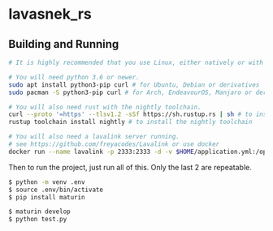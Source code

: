 # lavasnek_rs

## Building and Running

```bash
# It is highly recommended that you use Linux, either natively or with WSL2

# You will need python 3.6 or newer.
sudo apt install python3-pip curl # for Ubuntu, Debian or derivatives
sudo pacman -S python3-pip curl # for Arch, EndeavourOS, Manjaro or derivatives

# You will also need rust with the nightly toolchain.
curl --proto '=https' --tlsv1.2 -sSf https://sh.rustup.rs | sh # to install rustlang
rustup toolchain install nightly # to install the nightly toolchain

# You will also need a lavalink server running.
# see https://github.com/freyacodes/Lavalink or use docker
docker run --name lavalink -p 2333:2333 -d -v $HOME/application.yml:/opt/Lavalink/application.yml fredboat/lavalink:dev
```

Then to run the project, just run all of this.
Only the last 2 are repeatable.

```bash
$ python -m venv .env
$ source .env/bin/activate
$ pip install maturin

$ maturin develop
$ python test.py
```
